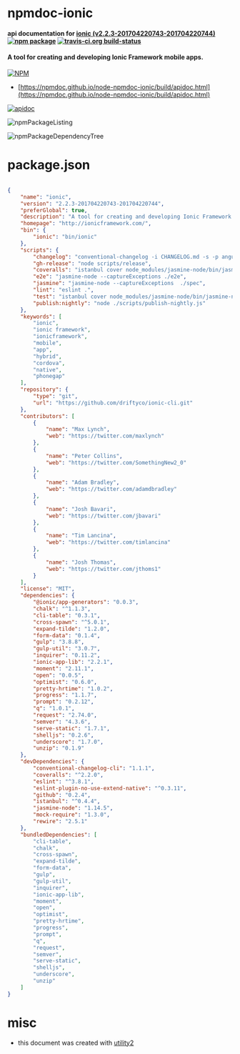 # npmdoc-ionic

#### api documentation for  [ionic (v2.2.3-201704220743-201704220744)](http://ionicframework.com/)  [![npm package](https://img.shields.io/npm/v/npmdoc-ionic.svg?style=flat-square)](https://www.npmjs.org/package/npmdoc-ionic) [![travis-ci.org build-status](https://api.travis-ci.org/npmdoc/node-npmdoc-ionic.svg)](https://travis-ci.org/npmdoc/node-npmdoc-ionic)

#### A tool for creating and developing Ionic Framework mobile apps.

[![NPM](https://nodei.co/npm/ionic.png?downloads=true&downloadRank=true&stars=true)](https://www.npmjs.com/package/ionic)

- [https://npmdoc.github.io/node-npmdoc-ionic/build/apidoc.html](https://npmdoc.github.io/node-npmdoc-ionic/build/apidoc.html)

[![apidoc](https://npmdoc.github.io/node-npmdoc-ionic/build/screenCapture.buildCi.browser.%252Ftmp%252Fbuild%252Fapidoc.html.png)](https://npmdoc.github.io/node-npmdoc-ionic/build/apidoc.html)

![npmPackageListing](https://npmdoc.github.io/node-npmdoc-ionic/build/screenCapture.npmPackageListing.svg)

![npmPackageDependencyTree](https://npmdoc.github.io/node-npmdoc-ionic/build/screenCapture.npmPackageDependencyTree.svg)



# package.json

```json

{
    "name": "ionic",
    "version": "2.2.3-201704220743-201704220744",
    "preferGlobal": true,
    "description": "A tool for creating and developing Ionic Framework mobile apps.",
    "homepage": "http://ionicframework.com/",
    "bin": {
        "ionic": "bin/ionic"
    },
    "scripts": {
        "changelog": "conventional-changelog -i CHANGELOG.md -s -p angular",
        "gh-release": "node scripts/release",
        "coveralls": "istanbul cover node_modules/jasmine-node/bin/jasmine-node --captureExceptions spec/ && cat coverage/lcov.info | node_modules/coveralls/bin/coveralls.js && rm -rf coverage",
        "e2e": "jasmine-node --captureExceptions ./e2e",
        "jasmine": "jasmine-node --captureExceptions  ./spec",
        "lint": "eslint .",
        "test": "istanbul cover node_modules/jasmine-node/bin/jasmine-node --captureExceptions spec/",
        "publish:nightly": "node ./scripts/publish-nightly.js"
    },
    "keywords": [
        "ionic",
        "ionic framework",
        "ionicframework",
        "mobile",
        "app",
        "hybrid",
        "cordova",
        "native",
        "phonegap"
    ],
    "repository": {
        "type": "git",
        "url": "https://github.com/driftyco/ionic-cli.git"
    },
    "contributors": [
        {
            "name": "Max Lynch",
            "web": "https://twitter.com/maxlynch"
        },
        {
            "name": "Peter Collins",
            "web": "https://twitter.com/SomethingNew2_0"
        },
        {
            "name": "Adam Bradley",
            "web": "https://twitter.com/adamdbradley"
        },
        {
            "name": "Josh Bavari",
            "web": "https://twitter.com/jbavari"
        },
        {
            "name": "Tim Lancina",
            "web": "https://twitter.com/timlancina"
        },
        {
            "name": "Josh Thomas",
            "web": "https://twitter.com/jthoms1"
        }
    ],
    "license": "MIT",
    "dependencies": {
        "@ionic/app-generators": "0.0.3",
        "chalk": "^1.1.3",
        "cli-table": "0.3.1",
        "cross-spawn": "^5.0.1",
        "expand-tilde": "1.2.0",
        "form-data": "0.1.4",
        "gulp": "3.8.8",
        "gulp-util": "3.0.7",
        "inquirer": "0.11.2",
        "ionic-app-lib": "2.2.1",
        "moment": "2.11.1",
        "open": "0.0.5",
        "optimist": "0.6.0",
        "pretty-hrtime": "1.0.2",
        "progress": "1.1.7",
        "prompt": "0.2.12",
        "q": "1.0.1",
        "request": "2.74.0",
        "semver": "4.3.6",
        "serve-static": "1.7.1",
        "shelljs": "0.2.6",
        "underscore": "1.7.0",
        "unzip": "0.1.9"
    },
    "devDependencies": {
        "conventional-changelog-cli": "1.1.1",
        "coveralls": "^2.2.0",
        "eslint": "^3.8.1",
        "eslint-plugin-no-use-extend-native": "^0.3.11",
        "github": "0.2.4",
        "istanbul": "^0.4.4",
        "jasmine-node": "1.14.5",
        "mock-require": "1.3.0",
        "rewire": "2.5.1"
    },
    "bundledDependencies": [
        "cli-table",
        "chalk",
        "cross-spawn",
        "expand-tilde",
        "form-data",
        "gulp",
        "gulp-util",
        "inquirer",
        "ionic-app-lib",
        "moment",
        "open",
        "optimist",
        "pretty-hrtime",
        "progress",
        "prompt",
        "q",
        "request",
        "semver",
        "serve-static",
        "shelljs",
        "underscore",
        "unzip"
    ]
}
```



# misc
- this document was created with [utility2](https://github.com/kaizhu256/node-utility2)
